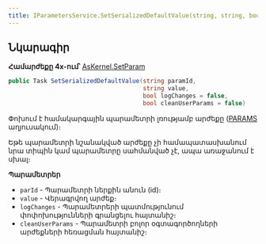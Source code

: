 ```yaml
---
title: IParametersService.SetSerializedDefaultValue(string, string, bool, bool) մեթոդ  
---
```


## Նկարագիր

**Համարժեքը 4x-ում՝** [AsKernel.SetParam](https://armsoft.github.io/as4x-docs/HTM/ProgrGuide/Functions/Functions/ParameterManagment/SetParam.html)

```c#
public Task SetSerializedDefaultValue(string paramId, 
                                      string value, 
                                      bool logChanges = false, 
                                      bool cleanUserParams = false)
```

Փոխում է համակարգային պարամետրի լռությամբ արժեքը ([PARAMS](https://armsoft.github.io/as4x-docs/HTM/ProgrGuide/Database/Params.html) աղյուսակում)։

Եթե պարամետրի նշանակված արժեքը չի համապատասխանում նրա տիպին կամ պարամետրը սահմանված չէ, ապա առաջանում է սխալ։

**Պարամետրեր**

* `parId` - Պարամետրի ներքին անուն (id)։ 
* `value` - Վերագրվող արժեք։
* `logChanges` - Պարամետրերի պատմությունում փոփոխությունների գրանցելու հայտանիշ։
* `cleanUserParams` - Պարամետրի բոլոր օգտագործողների արժեքների հեռացման հայտանիշ։
